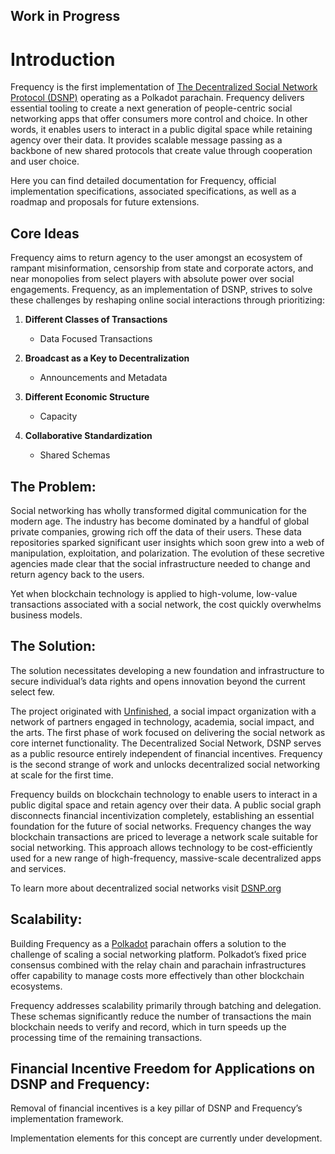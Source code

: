 ## Work in Progress

# Introduction

Frequency is the first implementation of [The Decentralized Social Network Protocol (DSNP)](https://www.dsnp.org/introducing-dsnp.html) operating as a Polkadot parachain. 
Frequency delivers essential tooling to create a next generation of people-centric social networking apps that offer consumers more control and choice. 
In other words, it enables users to interact in a public digital space while retaining agency over their data. 
It provides scalable message passing as a backbone of new shared protocols that create value through cooperation and user choice. 

Here you can find detailed documentation for Frequency, official implementation specifications, associated specifications, as well as a roadmap and proposals for future extensions.

## Core Ideas

Frequency aims to return agency to the user amongst an ecosystem of rampant misinformation, censorship from state and corporate actors, and near monopolies from select players with absolute power over social engagements. 
Frequency, as an implementation of DSNP, strives to solve these challenges by reshaping online social interactions through prioritizing: 

1. **Different Classes of Transactions**
	* Data Focused Transactions
 
2. **Broadcast as a Key to Decentralization**
	* Announcements and Metadata
	
3. **Different Economic Structure**
	* Capacity
	
4. **Collaborative Standardization**
	* Shared Schemas
 

## The Problem: 

Social networking has wholly transformed digital communication for the modern age. 
The industry has become dominated by a handful of global private companies, growing rich off the data of their users. 
These data repositories sparked significant user insights which soon grew into a web of manipulation, exploitation, and polarization. 
The evolution of these secretive agencies made clear that the social infrastructure needed to change and return agency back to the users. 

Yet when blockchain technology is applied to high-volume, low-value transactions associated with a social network, the cost quickly overwhelms business models. 

## The Solution:

The solution necessitates developing a new foundation and infrastructure to secure individual’s data rights and opens innovation beyond the current select few. 

The project originated with [Unfinished](https://www.unfinishedlabs.io/), a social impact organization with a network of partners engaged in technology, academia, social impact, and the arts. The first phase of work focused on delivering the social network as core internet functionality.  The Decentralized Social Network, DSNP serves as a public resource entirely independent of financial incentives. Frequency is the second strange of work and unlocks decentralized social networking at scale for the first time.

Frequency builds on blockchain technology to enable users to interact in a public digital space and retain agency over their data. 
A public social graph disconnects financial incentivization completely, establishing an essential foundation for the future of social networks. 
Frequency changes the way blockchain transactions are priced to leverage a network scale suitable for social networking. 
This approach allows technology to be cost-efficiently used for a new range of high-frequency, massive-scale decentralized apps and services.

To learn more about decentralized social networks visit [DSNP.org](https://www.dsnp.org/introducing-dsnp.html)


## Scalability:

Building Frequency as a [Polkadot](https://wiki.polkadot.network/docs/getting-started) parachain offers a solution to the challenge of scaling a social networking platform. 
Polkadot’s fixed price consensus combined with the relay chain and parachain infrastructures offer capability to manage costs more effectively than other blockchain ecosystems. 

Frequency addresses scalability primarily through batching and delegation. 
These schemas significantly reduce the number of transactions the main blockchain needs to verify and record, which in turn speeds up the processing time of the remaining transactions.

## Financial Incentive Freedom for Applications on DSNP and Frequency: 

Removal of financial incentives is a key pillar of DSNP and Frequency’s implementation framework. 

Implementation elements for this concept are currently under development.
